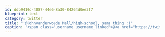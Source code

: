 ```yaml
---
id: ddb9410c-4087-44e6-8a30-84264d0ee3f7
blueprint: text
category: twitter
title: "'@johnvanderwoude Mall/high-school, same thing :)"
caption: '<span class="username username_linked">@<a href="https://twitter.com/johnvanderwoude" title="John Vander Woude">johnvanderwoude</a></span> Mall/high-school, same thing :)'
---
```

